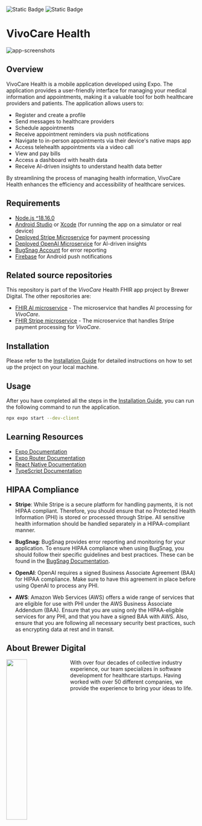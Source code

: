 ![Static Badge](https://img.shields.io/badge/license-apache-red)
![Static Badge](https://img.shields.io/github/v/release/brewerdigital-llc/FHIR-Dashboard)

# VivoCare Health
![app-screenshots](https://github.com/brewerdigital-llc/FHIR-Dashboard/assets/33329110/c6954d45-9dfe-4a8d-b87d-ca05bce4e23f)
## Overview

VivoCare Health is a mobile application developed using Expo. The application provides a user-friendly interface for managing your medical information and appointments, making it a valuable tool for both healthcare providers and patients.  The application allows users to:  
- Register and create a profile
- Send messages to healthcare providers
- Schedule appointments
- Receive appointment reminders via push notifications
- Navigate to in-person appointments via their device's native maps app
- Access telehealth appointments via a video call
- View and pay bills
- Access a dashboard with health data
- Receive AI-driven insights to understand health data better

By streamlining the process of managing health information, VivoCare Health enhances the efficiency and accessibility of healthcare services.

## Requirements

- [Node.js ^18.16.0](https://nodejs.org/en/download)
- [Android Studio](https://developer.android.com/studio/install) or [Xcode](https://apps.apple.com/us/app/xcode/id497799835?mt=12) (for running the app on a simulator or real device)
- [Deployed Stripe Microservice](https://github.com/brewerdigital-llc/stripe-microservice) for payment processing
- [Deployed OpenAI Microservice](https://github.com/brewerdigital-llc/fhir-ai-ms) for AI-driven insights
- [BugSnag Account](https://app.bugsnag.com/user/new/) for error reporting
- [Firebase](https://docs.expo.dev/push-notifications/push-notifications-setup/#get-credentials-for-development-builds) for Android push notifications

## Related source repositories

This repository is part of the _VivoCare_ Health FHIR app project by Brewer Digital.  The other repositories are:

* [FHIR AI microservice](https://github.com/brewerdigital-llc/fhir-ai-ms) - The microservice that handles AI processing for _VivoCare_.
* [FHIR Stripe microservice](https://github.com/brewerdigital-llc/stripe-microservice) - The microservice that handles Stripe payment processing for _VivoCare_.

## Installation

Please refer to the [Installation Guide](./docs/INSTALLATION.md) for detailed instructions on how to set up the project on your local machine.

## Usage

After you have completed all the steps in the [Installation Guide](./docs/INSTALLATION.md), you can run the following command to run the application. 

```bash
npx expo start --dev-client
```

## Learning Resources

- [Expo Documentation](https://docs.expo.dev/)
- [Expo Router Documentation](https://docs.expo.dev/router/introduction/)
- [React Native Documentation](https://reactnative.dev/docs/getting-started)
- [TypeScript Documentation](https://www.typescriptlang.org/docs/)

## HIPAA Compliance

- **Stripe**: While Stripe is a secure platform for handling payments, it is not HIPAA compliant. Therefore, you should ensure that no Protected Health Information (PHI) is stored or processed through Stripe. All sensitive health information should be handled separately in a HIPAA-compliant manner.

- **BugSnag**: BugSnag provides error reporting and monitoring for your application. To ensure HIPAA compliance when using BugSnag, you should follow their specific guidelines and best practices. These can be found in the [BugSnag Documentation](https://docs.bugsnag.com/on-premise/single-machine/).

- **OpenAI**: OpenAI requires a signed Business Associate Agreement (BAA) for HIPAA compliance. Make sure to have this agreement in place before using OpenAI to process any PHI.

- **AWS**: Amazon Web Services (AWS) offers a wide range of services that are eligible for use with PHI under the AWS Business Associate Addendum (BAA). Ensure that you are using only the HIPAA-eligible services for any PHI, and that you have a signed BAA with AWS. Also, ensure that you are following all necessary security best practices, such as encrypting data at rest and in transit.


## About Brewer Digital

<a href="https://brewerdigital.com/">
  <img align="left" width="33%" src="https://github.com/brewerdigital-llc/FHIR-Dashboard/assets/33329110/676b2fd1-34f3-44ef-b6a3-3b4b409eb87f"/>
</a>
With over four decades of collective industry experience, our team specializes in software development for healthcare startups. Having worked with over 50 different companies, we provide the experience to bring your ideas to life.
